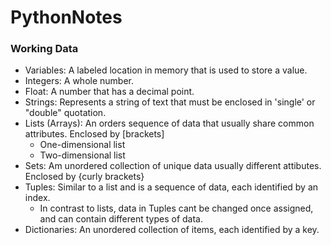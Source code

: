 # PythonNotes
### Working Data
- Variables: A labeled location in memory that is used to store a value.
- Integers: A whole number.
- Float: A number that has a decimal point.
- Strings: Represents a string of text that must be enclosed in 'single' or "double" quotation.
- Lists (Arrays): An orders sequence of data that usually share common attributes. Enclosed by [brackets]
    - One-dimensional list
    - Two-dimensional list
- Sets: Am unordered collection of unique data usually different attibutes. Enclosed by {curly brackets}
- Tuples: Similar to a list and is a sequence of data, each identified by an index. 
    - In contrast to lists, data in Tuples cant be changed once assigned, and can contain different types of data.
- Dictionaries: An unordered collection of items, each identified by a key.

